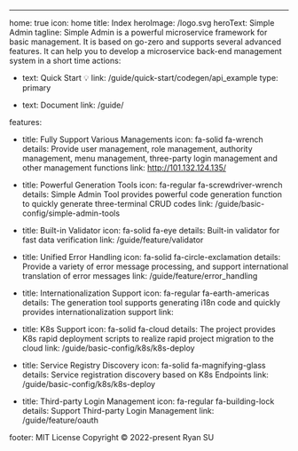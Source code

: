 ---
home: true
icon: home
title: Index
heroImage: /logo.svg
heroText: Simple Admin
tagline: Simple Admin is a powerful microservice framework for basic management. It is based on go-zero and supports several advanced features. It can help you to develop a microservice back-end management system in a short time
actions:
  - text: Quick Start 💡
    link: /guide/quick-start/codegen/api_example
    type: primary

  - text: Document
    link: /guide/

features:
  - title: Fully Support Various Managements
    icon: fa-solid fa-wrench
    details: Provide user management, role management, authority management, menu management, three-party login management and other management functions
    link: http://101.132.124.135/

  - title: Powerful Generation Tools
    icon: fa-regular fa-screwdriver-wrench
    details: Simple Admin Tool provides powerful code generation function to quickly generate three-terminal CRUD codes
    link: /guide/basic-config/simple-admin-tools

  - title: Built-in Validator
    icon: fa-solid fa-eye
    details: Built-in validator for fast data verification
    link: /guide/feature/validator

  - title: Unified Error Handling
    icon: fa-solid fa-circle-exclamation
    details: Provide a variety of error message processing, and support international translation of error messages
    link: /guide/feature/error_handling

  - title: Internationalization Support
    icon: fa-regular fa-earth-americas
    details: The generation tool supports generating i18n code and quickly provides internationalization support
    link: 

  - title: K8s Support
    icon: fa-solid fa-cloud
    details: The project provides K8s rapid deployment scripts to realize rapid project migration to the cloud
    link: /guide/basic-config/k8s/k8s-deploy

  - title: Service Registry Discovery
    icon: fa-solid fa-magnifying-glass
    details: Service registration discovery based on K8s Endpoints
    link: /guide/basic-config/k8s/k8s-deploy

  - title: Third-party Login Management
    icon: fa-regular fa-building-lock
    details: Support Third-party Login Management
    link: /guide/feature/oauth


footer: MIT License  Copyright © 2022-present Ryan SU
